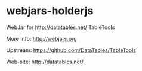 webjars-holderjs
================

WebJar for http://datatables.net/ TableTools

More info: http://webjars.org

Upstream: https://github.com/DataTables/TableTools

Web-site: http://datatables.net/
